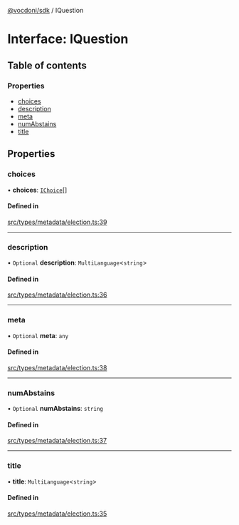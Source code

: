 [@vocdoni/sdk](/sdk) / IQuestion

# Interface: IQuestion

## Table of contents

### Properties

- [choices](IQuestion#choices)
- [description](IQuestion#description)
- [meta](IQuestion#meta)
- [numAbstains](IQuestion#numabstains)
- [title](IQuestion#title)

## Properties

### choices

• **choices**: [`IChoice`](IChoice)[]

#### Defined in

[src/types/metadata/election.ts:39](https://github.com/vocdoni/vocdoni-sdk/blob/179c92b4cecfec787d968dc02b519f64ee15c5d3/src/types/metadata/election.ts#L39)

___

### description

• `Optional` **description**: `MultiLanguage`\<`string`\>

#### Defined in

[src/types/metadata/election.ts:36](https://github.com/vocdoni/vocdoni-sdk/blob/179c92b4cecfec787d968dc02b519f64ee15c5d3/src/types/metadata/election.ts#L36)

___

### meta

• `Optional` **meta**: `any`

#### Defined in

[src/types/metadata/election.ts:38](https://github.com/vocdoni/vocdoni-sdk/blob/179c92b4cecfec787d968dc02b519f64ee15c5d3/src/types/metadata/election.ts#L38)

___

### numAbstains

• `Optional` **numAbstains**: `string`

#### Defined in

[src/types/metadata/election.ts:37](https://github.com/vocdoni/vocdoni-sdk/blob/179c92b4cecfec787d968dc02b519f64ee15c5d3/src/types/metadata/election.ts#L37)

___

### title

• **title**: `MultiLanguage`\<`string`\>

#### Defined in

[src/types/metadata/election.ts:35](https://github.com/vocdoni/vocdoni-sdk/blob/179c92b4cecfec787d968dc02b519f64ee15c5d3/src/types/metadata/election.ts#L35)
